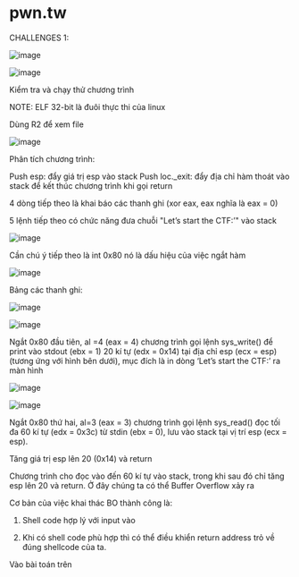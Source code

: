 # pwn.tw

CHALLENGES 1:

![image](https://user-images.githubusercontent.com/72652376/182270406-ee0f9e95-35cd-470f-9260-ee15df123ed6.png)

![image](https://user-images.githubusercontent.com/72652376/182270492-0225ff27-1296-460a-839d-82d1eeec757b.png)

Kiểm tra và chạy thử chương trình

NOTE: ELF 32-bit là đuôi thực thi của linux

Dùng R2 để xem file

![image](https://user-images.githubusercontent.com/72652376/182274042-7dd88a74-58f0-4ad7-afe1-14b3c0336aa3.png)

Phân tích chương trình:

Push esp: đẩy giá trị esp vào stack
Push loc._exit: đẩy địa chỉ hàm thoát vào stack để kết thúc chương trình khi gọi return

4 dòng tiếp theo là khai báo các thanh ghi (xor eax, eax nghĩa là eax = 0)

5 lệnh tiếp theo có chức năng đưa chuỗi "Let’s start the CTF:’" vào stack

![image](https://user-images.githubusercontent.com/72652376/182275258-cb80b032-e64f-4e07-92d5-8feb4922852b.png)

Cần chú ý tiếp theo là int 0x80 nó là dấu hiệu của việc ngắt hàm

![image](https://user-images.githubusercontent.com/72652376/182275307-36e2bdea-7f8c-4f3b-9905-457e307bfc09.png)

Bảng các thanh ghi:

![image](https://user-images.githubusercontent.com/72652376/182276212-6d19d041-4f64-469c-aea9-4643afca989e.png)

![image](https://user-images.githubusercontent.com/72652376/182278251-1dd078f4-9110-452f-9718-abca6829d4fb.png)

Ngắt 0x80 đầu tiên, al =4 (eax = 4) chương trình gọi lệnh sys_write() để print vào stdout (ebx = 1) 20 kí tự (edx = 0x14) tại địa chỉ esp (ecx = esp) (tương ứng với hình bên dưới), mục đích là in dòng ‘Let’s start the CTF:’ ra màn hình

![image](https://user-images.githubusercontent.com/72652376/182280055-340f9987-d7b6-4751-a850-02c29f017eea.png)


![image](https://user-images.githubusercontent.com/72652376/182280283-0d5011ec-3e1e-4978-950c-5cec95dcc04b.png)

Ngắt 0x80 thứ hai, al=3 (eax = 3) chương trình gọi lệnh sys_read() đọc tối đa 60 kí tự (edx = 0x3c) từ stdin (ebx = 0), lưu vào stack tại vị trí esp (ecx = esp).

Tăng giá trị esp lên 20 (0x14) và return

Chương trình cho đọc vào đến 60 kí tự vào stack, trong khi sau đó chỉ tăng esp lên 20 và return. Ở đây chúng ta có thể Buffer Overflow xảy ra

Cơ bản của việc khai thác BO thành công là:

1. Shell code hợp lý với input vào

2. Khi có shell code phù hợp thì có thể điều khiển return address trỏ về đúng shellcode của ta.

Vào bài toán trên
